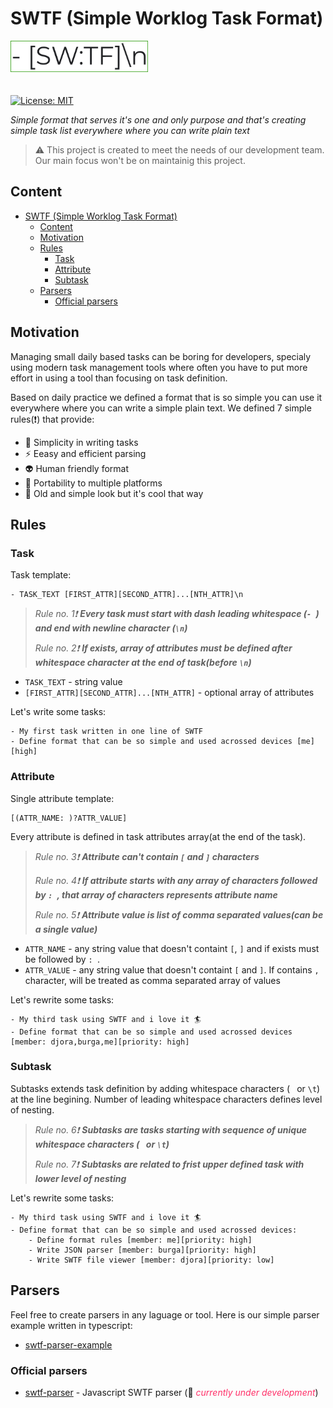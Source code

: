 # SWTF (Simple Worklog Task Format)

<img src="./logo.png" width="220" height="50" style="margin-bottom:20px;">

[![License: MIT](https://img.shields.io/badge/License-MIT-yellow.svg)](https://opensource.org/licenses/MIT)

*Simple format that serves it's one and only purpose and that's creating simple task list everywhere where you can write plain text*    

> ⚠️ This project is created to meet the needs of our development team. Our main focus won't be on maintainig this project.

## Content

- [SWTF (Simple Worklog Task Format)](#swtf-simple-worklog-task-format)
  - [Content](#content)
  - [Motivation](#motivation)
  - [Rules](#rules)
    - [Task](#task)
    - [Attribute](#attribute)
    - [Subtask](#subtask)
  - [Parsers](#parsers)
    - [Official parsers](#official-parsers)

## Motivation

Managing small daily based tasks can be boring for developers, specialy using modern task management tools where often you have to put more effort in using a tool than focusing on task definition.

Based on daily practice we defined a format that is so simple you can use it everywhere where you can write a simple plain text. We defined 7 simple rules(❗) that provide:

-  🔨  Simplicity in writing tasks
-  ⚡  Eeasy and efficient parsing
-  👽  Human friendly format
-  🚀  Portability to multiple platforms
-  🎱  Old and simple look but it's cool that way

## Rules

### Task

Task template:
```
- TASK_TEXT [FIRST_ATTR][SECOND_ATTR]...[NTH_ATTR]\n
```

> *Rule no. 1❗* ***Every task must start with dash leading whitespace (`- `) and end with newline character (`\n`)***
> 
> *Rule no. 2❗* ***If exists, array of attributes must be defined after whitespace character at the end of task(before `\n`)***


- `TASK_TEXT` - string value
- `[FIRST_ATTR][SECOND_ATTR]...[NTH_ATTR]` - optional array of attributes

Let's write some tasks:
```
- My first task written in one line of SWTF
- Define format that can be so simple and used acrossed devices [me][high]
```

### Attribute

Single attribute template:
```
[(ATTR_NAME: )?ATTR_VALUE]
```
Every attribute is defined in task attributes array(at the end of the task).

> *Rule no. 3❗* ***Attribute can't contain `[` and `]` characters***
> 
> *Rule no. 4❗* ***If attribute starts with any array of characters followed by `: `, that array of characters represents attribute name***
> 
> *Rule no. 5❗* ***Attribute value is list of comma separated values(can be a single value)***

- `ATTR_NAME` - any string value that doesn't containt `[`, `]` and if exists must be followed by `: `.
- `ATTR_VALUE` - any string value that doesn't containt `[` and `]`. If contains `,` character, will be treated as comma separated array of values

Let's rewrite some tasks:
```
- My third task using SWTF and i love it 🏄
- Define format that can be so simple and used acrossed devices [member: djora,burga,me][priority: high]
```


### Subtask

Subtasks extends task definition by adding whitespace characters (` ` or `\t`) at the line begining. Number of leading whitespace characters defines level of nesting.

> *Rule no. 6❗* ***Subtasks are tasks starting with sequence of unique whitespace characters (` ` or `\t`)***
> 
> *Rule no. 7❗* ***Subtasks are related to frist upper defined task with lower level of nesting***

Let's rewrite some tasks:
```
- My third task using SWTF and i love it 🏄
- Define format that can be so simple and used acrossed devices:
    - Define format rules [member: me][priority: high]
    - Write JSON parser [member: burga][priority: high]
    - Write SWTF file viewer [member: djora][priority: low]
```


## Parsers

Feel free to create parsers in any laguage or tool. Here is our simple parser example written in typescript:

-  [swtf-parser-example](./swtf-parser-example)

### Official parsers

- [swtf-parser](https://github.com/the-art-of-dev/swtf-parser) - Javascript SWTF parser (👀 <span style="color:#ff3068">*currently under development*</span>)
